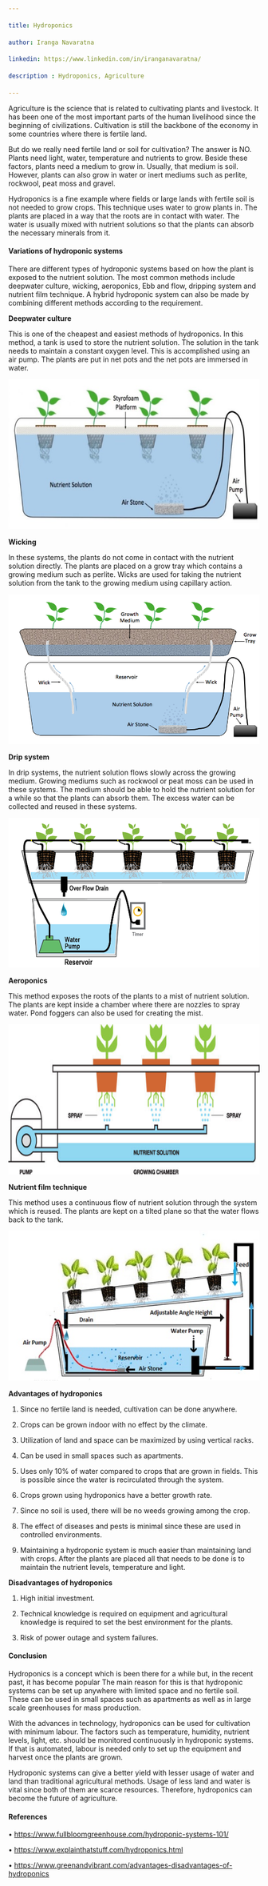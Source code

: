 ```yaml
---

title: Hydroponics

author: Iranga Navaratna

linkedin: https://www.linkedin.com/in/iranganavaratna/

description : Hydroponics, Agriculture

---
```


Agriculture is the science that is related to cultivating plants and livestock.
It has been one of the most important parts of the human livelihood since the
beginning of civilizations. Cultivation is still the backbone of the economy in
some countries where there is fertile land.

But do we really need fertile land or soil for cultivation? The answer is NO.
Plants need light, water, temperature and nutrients to grow. Beside these
factors, plants need a medium to grow in. Usually, that medium is soil. However,
plants can also grow in water or inert mediums such as perlite, rockwool, peat
moss and gravel.

Hydroponics is a fine example where fields or large lands with fertile soil is
not needed to grow crops. This technique uses water to grow plants in. The
plants are placed in a way that the roots are in contact with water. The water
is usually mixed with nutrient solutions so that the plants can absorb the
necessary minerals from it.

#### Variations of hydroponic systems

There are different types of hydroponic systems based on how the plant is
exposed to the nutrient solution. The most common methods include deepwater
culture, wicking, aeroponics, Ebb and flow, dripping system and nutrient film
technique. A hybrid hydroponic system can also be made by combining different
methods according to the requirement.

**Deepwater culture**

This is one of the cheapest and easiest methods of hydroponics. In this method,
a tank is used to store the nutrient solution. The solution in the tank needs to
maintain a constant oxygen level. This is accomplished using an air pump. The
plants are put in net pots and the net pots are immersed in water.

<img src="/img/Iranga_1.jpg" width="600" height="300" />

**Wicking**

In these systems, the plants do not come in contact with the nutrient solution
directly. The plants are placed on a grow tray which contains a growing medium
such as perlite. Wicks are used for taking the nutrient solution from the tank
to the growing medium using capillary action.

<img src="/img/Iranga_2.png" width="600" height="300" />

**Drip system**

In drip systems, the nutrient solution flows slowly across the growing medium.
Growing mediums such as rockwool or peat moss can be used in these systems. The
medium should be able to hold the nutrient solution for a while so that the
plants can absorb them. The excess water can be collected and reused in these
systems.

<img src="/img/Iranga_3.png" width="600" height="300" />

**Aeroponics**

This method exposes the roots of the plants to a mist of nutrient solution. The
plants are kept inside a chamber where there are nozzles to spray water. Pond
foggers can also be used for creating the mist.

<img src="/img/Iranga_4.jpg" width="600" height="300" />

**Nutrient film technique**

This method uses a continuous flow of nutrient solution through the system which
is reused. The plants are kept on a tilted plane so that the water flows back to
the tank.

<img src="/img/Iranga_5.jpg" width="600" height="300" />

**Advantages of hydroponics**

1. Since no fertile land is needed, cultivation can be done anywhere.

2. Crops can be grown indoor with no effect by the climate.

3. Utilization of land and space can be maximized by using vertical racks.

4. Can be used in small spaces such as apartments.

5. Uses only 10% of water compared to crops that are grown in fields. This is
possible since the water is recirculated through the system.

6. Crops grown using hydroponics have a better growth rate.

7. Since no soil is used, there will be no weeds growing among the crop.

8. The effect of diseases and pests is minimal since these are used in
controlled environments.

9. Maintaining a hydroponic system is much easier than maintaining land with
crops. After the plants are placed all that needs to be done is to maintain the
nutrient levels, temperature and light.

**Disadvantages of hydroponics**

1. High initial investment.

2. Technical knowledge is required on equipment and agricultural knowledge is
required to set the best environment for the plants.

3. Risk of power outage and system failures.

#### Conclusion

Hydroponics is a concept which is been there for a while but, in the recent
past, it has become popular The main reason for this is that hydroponic systems
can be set up anywhere with limited space and no fertile soil. These can be used
in small spaces such as apartments as well as in large scale greenhouses for
mass production.

With the advances in technology, hydroponics can be used for cultivation with
minimum labour. The factors such as temperature, humidity, nutrient levels,
light, etc. should be monitored continuously in hydroponic systems. If that is
automated, labour is needed only to set up the equipment and harvest once the
plants are grown.

Hydroponic systems can give a better yield with lesser usage of water and land
than traditional agricultural methods. Usage of less land and water is vital
since both of them are scarce resources. Therefore, hydroponics can become the
future of agriculture.

#### References

• https://www.fullbloomgreenhouse.com/hydroponic-systems-101/

• https://www.explainthatstuff.com/hydroponics.html

• https://www.greenandvibrant.com/advantages-disadvantages-of-hydroponics
